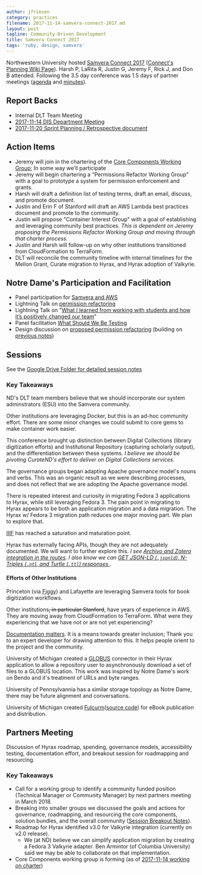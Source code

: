 ```yaml
---
author: jfriesen
category: practices
filename: 2017-11-14-samvera-connect-2017.md
layout: post
tagline: Community-Driven Development
title: Samvera Connect 2017
tags: 'ruby, design, samvera'
---
```

Northwestern University hosted [Samvera Connect 2017][samvera_connect_2017] ([Connect's Planning Wiki Page][connect_planning_wiki_page]). Harsh P, LaRita R, Justin G, Jeremy F, Rick J, and Don B attended. Following the 3.5 day conference was 1.5 days of partner meetings ([agenda][partner_agenda] and [minutes][partner_minutes]).

## Report Backs

* Internal DLT Team Meeting
* [2017-11-14 DIS Department Meeting](https://wiki.nd.edu/pages/viewpage.action?title=2017-11-14+DIS+Program+Meeting&spaceKey=dlis)
* [2017-11-20 Sprint Planning / Retrospective document](https://docs.google.com/document/d/1SUtujkXBTTq8u_mWiumX6pyzT41Vl0MqpxZnkphfUVs/edit)

## Action Items

* Jeremy will join in the chartering of the [Core Components Working Group][core_components_charter]; In some way we'll participate
* Jeremy will begin chartering a "Permissions Refactor Working Group" with a goal to prototype a system for permission enforcement and grants.
* Harsh will draft a definition list of testing terms, draft an email, discuss, and promote document.
* Justin and Erin F of Stanford will draft an AWS Lambda best practices document and promote to the community.
* Justin will propose "Container Interest Group" with a goal of establishing and leveraging community best practices. *This is dependent on Jeremy proposing the Permissions Refactor Working Group and moving through that charter process.*
* Justin and Harsh will follow-up on why other institutions transitioned from CloudFormation to TerraForm.
* DLT will reconcile the community timeline with internal timelines for the Mellon Grant, Curate migration to Hyrax, and Hyrax adoption of Valkyrie.

## Notre Dame's Participation and Facilitation

* Panel participation for [Samvera and AWS](https://docs.google.com/presentation/d/1amcIx3YMEUyYn6ZedPblQiXkaK4QAlKE70F2poDR104/edit)
* Lightning Talk on [permission refactoring](https://docs.google.com/presentation/d/1U-ni8pAmGqRebKgQMCUNWclBOItcqbmAoxAHTEVF4Ys/edit)
* Lightning Talk on "[What I learned from working with students and how it’s positively changed our team](https://github.com/h-parekh/developer_notes/blob/master/What_I_learnt_from_working_with_student_developers.md)"
* Panel facilitation [What Should We Be Testing](https://docs.google.com/document/d/1Jg-6PWlb-jPztlXQV9a-zq6KVrbAZJUL_uJu9lkZ_9w/edit)
* Design discussion on [proposed permission refactoring][who_knows_what_can_can_can_can] (building on [previous notes](https://docs.google.com/document/d/1rUu1uBjAnNtGSIprQeEYkVLNFb6j5ioWJ7xNovE36Ns/edit))

## Sessions

See the [Google Drive Folder for detailed session notes][samvera_connect_session_notes]

### Key Takeaways

ND's DLT team members believe that we should incorporate our system adminstrators (ESU) into the Samvera community.

Other institutions are leveraging Docker, but this is an ad-hoc community effort. There are some minor changes we could submit to core gems to make container work easier.

This conference brought up distinction between Digital Collections (library digitization efforts) and Institutional Repository (capturing scholarly output), and the differentiation between these systems. *I believe we should be pivoting CurateND's effort to deliver on Digital Collections services.*

The governance groups began adapting Apache governance model's nouns and verbs. This was an organic result as we were describing processes, and does not reflect that we are adopting the Apache governance model.

There is repeated interest and curiosity in migrating Fedora 3 applications to Hyrax, while still leveraging Fedora 3. The pain point in migrating to Hyrax appears to be both an application migration and a data migration. The Hyrax w/ Fedora 3 migration path reduces one major moving part. We plan to explore that.

[IIIF](http://iiif.io/) has reached a saturation and maturation point.

Hyrax has externally facing APIs, though they are not adequately documented. We will want to further explore this. *I see [Archivo and Zotero integration in the routes](https://github.com/samvera/hyrax/blob/0aedcb8d5e668de26bdb87889149795b0d17897b/config/routes.rb#L195-L207). I also know we can [GET JSON-LD (`.jsonld`), N-Triples (`.nt`), and Turtle (`.ttl`) responses ](https://github.com/samvera/hyrax/blob/0aedcb8d5e668de26bdb87889149795b0d17897b/app/controllers/concerns/hyrax/works_controller_behavior.rb#L82-L90).*

#### Efforts of Other Institutions

Princeton (via [Figgy](https://github.com/pulibrary/figgy/)) and Lafayette are leveraging Samvera tools for book digitization workflows.

Other institutions~~, in particular Stanford~~, have years of experience in AWS. They are moving away from CloudFormation to TerraForm. What were they experiencing that we have not or are not yet experiencing?

[Documentation matters](https://medium.com/@oswebguy/why-documentation-matters-7152d46448e1). It is a means towards greater inclusion; Thank you to an expert developer for drawing attention to this. It helps people orient to the project and the community.

University of Michigan created a [GLOBUS](https://globus.org) connector in their Hyrax application to allow a repository user to asynchronously download a set of files to a GLOBUS location. This work was inspired by Notre Dame's work on Bendo and it's treatment of URLs and byte ranges.

University of Pennsylvannia has a similar storage topology as Notre Dame, there may be future alignment and conversations.

University of Michigan created [Fulcurm](https://www.fulcrum.org/)([source code](https://github.com/mlibrary/heliotrope)) for eBook publication and distribution.


## Partners Meeting

Discussion of Hyrax roadmap, spending, governance models, accessibility testing, documentation effort, and breakout session for roadmapping and resourcing.

### Key Takeaways

* Call for a working group to identify a community funded position (Technical Manager or Community Manager) by next partners meeting in March 2018.
* Breaking into smaller groups we discussed the goals and actions for governance, roadmapping, and resourcing the core components, solution bundles, and the overall community ([Session Breakout Notes][partner_breakout_activity]).
* Roadmap for Hyrax identified v3.0 for Valkyrie integration (currently on v2.0 release).
  - We (at ND) believe we can simplify application migration by creating a Fedora 3 Valkyrie adapter. Ben Armintor (of Columbia University) said we may be able to collaborate on that implementation.
* Core Components working group is forming (as of [2017-11-14 working on charter][core_components_charter])

[samvera_connect_2017]:https://nulib.github.io/samvera-connect2017/
[partner_breakout_activity]:https://docs.google.com/document/d/1gNAg8aTUhzAq5IXCDCmhX5l0HZXHK0mjCk2OdgI_jLM/edit#
[connect_planning_wiki_page]:https://wiki.duraspace.org/display/samvera/Samvera+Connect+2017
[partner_agenda]:https://wiki.duraspace.org/display/samvera/November+2017+Samvera+Partner+Meeting+Agenda
[partner_minutes]:https://docs.google.com/a/nd.edu/document/d/13FkiVsxrTYpMqa1d9exyeIdadn989vZoPDVuunMubYw/edit?usp=drive_web
[who_knows_what_can_can_can_can]:https://docs.google.com/document/d/12fq58AoVSyHknrG8ym-r-YZxyyQKZQGtqk-j1rCl3Hk/edit
[samvera_connect_session_notes]:https://drive.google.com/drive/folders/0Bzk4Z00sxBxXeDZsalhkcjBlTTA?usp=sharing
[core_components_charter]:https://docs.google.com/document/d/14A30SQ1CPpz6qP8c8KV0HiRGRVAatCE1rZ6qa3FsBLM/edit#
